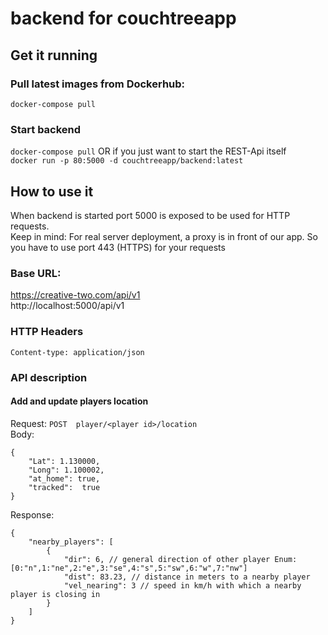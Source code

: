 # backend for couchtreeapp  
## Get it running
### Pull latest images from Dockerhub:
`docker-compose pull`
### Start backend    
`docker-compose pull`
OR if you just want to start the REST-Api itself  
`docker run -p 80:5000 -d couchtreeapp/backend:latest` 
## How to use it  
When backend is started port 5000 is exposed to be used for HTTP requests.  
Keep in mind: For real server deployment, a proxy is in front of our app. So you have to use port 443 (HTTPS) for your requests

### Base URL:
https://creative-two.com/api/v1  
http://localhost:5000/api/v1  

### HTTP Headers
```Content-type: application/json```  
### API description
#### Add and update players location  
Request: ```POST  player/<player id>/location```  
Body:
```json5
{  
	"Lat": 1.130000,  
	"Long": 1.100002,  
	"at_home": true,  
	"tracked":  true  
}
```  
Response: 
```json5
{
    "nearby_players": [
        {
            "dir": 6, // general direction of other player Enum: [0:"n",1:"ne",2:"e",3:"se",4:"s",5:"sw",6:"w",7:"nw"]
            "dist": 83.23, // distance in meters to a nearby player
            "vel_nearing": 3 // speed in km/h with which a nearby player is closing in
        }
    ]
}
```  
